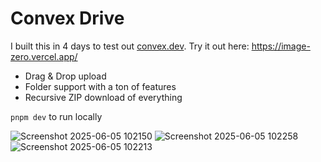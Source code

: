 # Convex Drive
  
I built this in 4 days to test out [convex.dev](https://convex.dev). Try it out here: https://image-zero.vercel.app/

- Drag & Drop upload
- Folder support with a ton of features
- Recursive ZIP download of everything

`pnpm dev` to run locally

![Screenshot 2025-06-05 102150](https://github.com/user-attachments/assets/4454838f-b7a6-44d4-bb72-00752da5df2d)
![Screenshot 2025-06-05 102258](https://github.com/user-attachments/assets/d8cc4f59-d974-4e59-8964-2a770ceeadbc)
![Screenshot 2025-06-05 102213](https://github.com/user-attachments/assets/81a8e60f-425e-4c1a-b84e-41370a8235ed)



